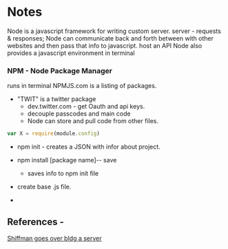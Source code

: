 # Notes

Node is a javascript framework for writing custom server.
server - requests & responses; Node can communicate back and forth between with other websites and then pass that info to javascript.
host an API
Node also provides a javascript environment in terminal


### NPM - Node Package Manager
runs in terminal
NPMJS.com is a listing of packages.
* "TWIT" is a twitter package
  * dev.twitter.com - get Oauth and api keys.
  * decouple passcodes and main code
  * Node can store and pull code from other files.
```javascript  
var X = require(module.config)
```
  
  
  
* npm init - creates a JSON with infor about project.

* npm install [package name]-- save
  * saves info to npm init file

* create base .js file.

* 


## References -
[Shiffman goes over bldg a server](https://www.youtube.com/watch?v=RF5_MPSNAtU)
